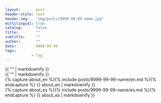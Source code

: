 ```yaml
---
layout:       post
header-style: text
header-img:   "img/posts/9999-99-99-name.jpg"
multilingual: true
catalog:      false
title:        ""
subtitle:     ""
author:       ""
date:         9999-99-99
tags:
            - Tag
---
```


<div class="en post-container">
    {{ "" | markdownify }}
</div>

<div class="es post-container">
    {{ "" | markdownify }}
</div>


<div class="en post-container">
    {% capture about_en %}{% include posts/9999-99-99-name/en.md %}{% endcapture %}
    {{ about_en | markdownify }}
</div>

<div class="es post-container">
    {% capture about_es %}{% include posts/9999-99-99-name/es.md %}{% endcapture %}
    {{ about_es | markdownify }}
</div>
